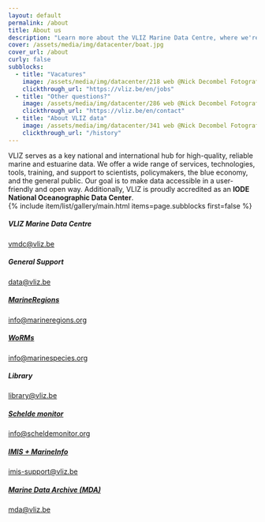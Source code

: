 ```yaml
---
layout: default
permalink: /about
title: About us
description: "Learn more about the VLIZ Marine Data Centre, where we're making science more efficient, reliable, and transparent. Discover our mission, values, and core principles. Join us in our journey!"
cover: /assets/media/img/datacenter/boat.jpg
cover_url: /about
curly: false
subblocks:
  - title: "Vacatures"
    image: /assets/media/img/datacenter/218 web @Nick Decombel Fotografie.jpg
    clickthrough_url: "https://vliz.be/en/jobs"
  - title: "Other questions?"
    image: /assets/media/img/datacenter/286 web @Nick Decombel Fotografie.jpg
    clickthrough_url: "https://vliz.be/en/contact"
  - title: "About VLIZ data"
    image: /assets/media/img/datacenter/341 web @Nick Decombel Fotografie.jpg
    clickthrough_url: "/history"
---
```


VLIZ serves as a key national and international hub for high-quality, reliable marine and estuarine data. We offer a wide range of services, technologies, tools, training, and support to scientists, policymakers, the blue economy, and the general public. Our goal is to make data accessible in a user-friendly and open way. Additionally, VLIZ is proudly accredited as an <b>IODE National Oceanographic Data Center</b>.
<br>
{% include item/list/gallery/main.html items=page.subblocks first=false %}

  <div class="contact-item">
    <h5>VLIZ Marine Data Centre</h5>
    <p><a href="mailto:vmdc@vliz.be">vmdc@vliz.be</a></p>
  </div>

<div class="support-contacts">
  <div class="contact-item">
    <h5>General Support</h5>
    <p><a href="mailto:data@vliz.be">data@vliz.be</a></p>
  </div>

   <div class="contact-item">
    <h5><a href="https://www.marineregions.org/">MarineRegions</a></h5>
    <p><a href="mailto:info@marineregions.org">info@marineregions.org</a></p>
  </div>

   <div class="contact-item">
    <h5><a href="https://www.marinespecies.org/">WoRMs</a></h5>
    <p><a href="mailto:info@marinespecies.org">info@marinespecies.org</a></p>
  </div>

  <div class="contact-item">
    <h5>Library</h5>
    <p><a href="mailto:library@vliz.be">library@vliz.be</a></p>
  </div>

   <div class="contact-item">
    <h5><a href="https://www.scheldemonitor.be/nl">Schelde monitor</a></h5>
    <p><a href="mailto:info@scheldemonitor.org">info@scheldemonitor.org</a></p>
  </div>

  <div class="contact-item">
    <h5><a href="https://www.vliz.be/en/imis">IMIS + MarineInfo</a></h5>
    <p><a href="mailto:imis-support@vliz.be">imis-support@vliz.be</a></p>
  </div>

  <div class="contact-item">
    <h5><a href="https://marinedataarchive.org/">Marine Data Archive (MDA)</a></h5>
    <p><a href="mailto:mda@vliz.be">mda@vliz.be</a></p>
  </div>
</div>




